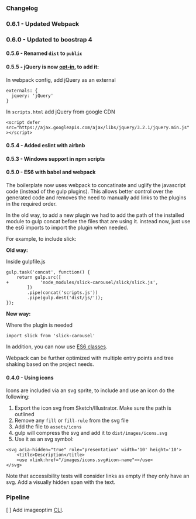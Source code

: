 ### Changelog

### **0.6.1** - Updated Webpack

### **0.6.0** - Updated to boostrap 4

#### **0.5.6** - Renamed `dist` to `public`

#### **0.5.5** - jQuery is now [opt-in](http://youmightnotneedjquery.com/), to add it:

In webpack config, add jQuery as an external

```
externals: {
  jquery: 'jQuery'
}
```

In `scripts.html` add jQuery from google CDN

`<script defer src="https://ajax.googleapis.com/ajax/libs/jquery/3.2.1/jquery.min.js"></script>`

#### **0.5.4** - Added eslint with airbnb

#### **0.5.3** - Windows support in npm scripts

#### **0.5.0** - ES6 with babel and webpack

The boilerplate now uses webpack to concatinate and uglify the javascript code (instead of the gulp plugins). This allows better control over the generated code and removes the need to manually add links to the plugins in the required order.

In the old way, to add a new plugin we had to add the path of the installed module to gulp concat before the files that are using it. instead now, just use the es6 imports to import the plugin when needed.

For example, to include slick:

**Old way:**

Inside gulpfile.js

```
gulp.task('concat', function() {
    return gulp.src([
+            'node_modules/slick-carousel/slick/slick.js',
        ])
        .pipe(concat('scripts.js'))
        .pipe(gulp.dest('dist/js/'));
});
```

**New way:**

Where the plugin is needed

```
import slick from 'slick-carousel'
```

In addition, you can now use [ES6 classes](http://exploringjs.com/es6/ch_classes.html#sec_essentials-classes).

Webpack can be further optimized with multiple entry points and tree shaking based on the project needs.

#### **0.4.0** - Using icons

Icons are included via an svg sprite, to include and use an icon do the following:

1. Export the icon svg from Sketch/Illustrator. Make sure the path is outlined
2. Remove any `fill` or `fill-rule` from the svg file
3. Add the file to `assets/icons`
4. gulp will compress the svg and add it to `dist/images/icons.svg`
5. Use it as an svg symbol:

```
<svg aria-hidden="true" role="presentation" width='10' height='10'>
    <title>Description</title>
    <use xlink:href="/images/icons.svg#icon-name"></use>
</svg>
```

Note that accessibility tests will consider links as empty if they only have an svg. Add a visually hidden span with the text.

### Pipeline

[ ] Add imageoptim [CLI](https://github.com/JamieMason/ImageOptim-CLI#installation).
